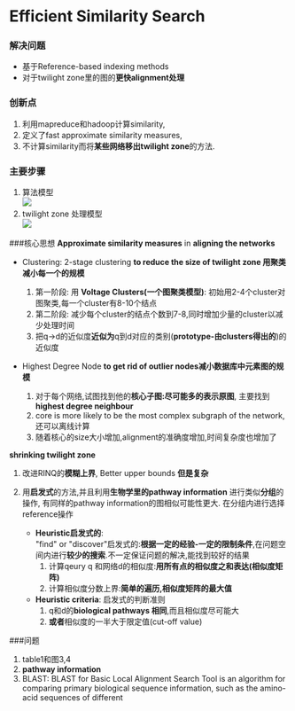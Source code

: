 Efficient Similarity Search
===

### 解决问题
- 基于Reference-based indexing methods
- 对于twilight zone里的图的**更快alignment处理**
	
### 创新点
1. 利用mapreduce和hadoop计算similarity, 
2. 定义了fast approximate similarity measures,
3. 不计算similarity而将**某些网络移出twilight zone**的方法.

### 主要步骤
1. 算法模型<br>
![](http://i.imgur.com/1yfRrVo.jpg)
2. twilight zone 处理模型<br>
![](http://i.imgur.com/cNM7rci.jpg)

###核心思想
**Approximate similarity measures** in **aligning the networks**

- Clustering: 2-stage clustering **to reduce the size of twilight zone 用聚类减小每一个的规模**
	1. 第一阶段: 用 **Voltage Clusters(一个图聚类模型)**: 初始用2-4个cluster对图聚类,每一个cluster有8-10个结点
	2. 第二阶段: 减少每个cluster的结点个数到7-8,同时增加少量的cluster以减少处理时间
	3. 把q->d的近似度**近似为**q到d对应的类别(**prototype-由clusters得出的**)的近似度

- Highest Degree Node **to get rid of outlier nodes减小数据库中元素图的规模**
	1. 对于每个网络,试图找到他的**核心子图:尽可能多的表示原图**, 主要找到**highest degree neighbour**
	3. core is more likely to be the most complex subgraph of the network, 还可以离线计算
	4. 随着核心的size大小增加,alignment的准确度增加,时间复杂度也增加了

**shrinking twilight zone** 

1. 改进RINQ的**模糊上界**, Better upper bounds **但是复杂**

2. 用**启发式**的方法,并且利用**生物学里的pathway information** 进行类似**分组**的操作, 有同样的pathway information的图相似可能性更大. 在分组内进行选择reference操作
	- **Heuristic启发式的**:  
		"find" or "discover"启发式的:**根据一定的经验-一定的限制条件**,在问题空间内进行**较少的搜索**.不一定保证问题的解决,能找到较好的结果
		1. 计算qeury q 和网络d的相似度:**用所有点的相似度之和表达(相似度矩阵)**
		2. 计算相似度分数上界:**简单的遍历,相似度矩阵的最大值**
	- **Heuristic criteria**: 启发式的判断准则
		1. q和d的**biological pathways 相同**,而且相似度尽可能大
		2. **或者**相似度的一半大于限定值(cut-off value)

###问题
1. table1和图3,4
2. **pathway information**
3. BLAST:
	BLAST for Basic Local Alignment Search Tool is an algorithm for comparing primary biological sequence information, such as the amino-acid sequences of different 
